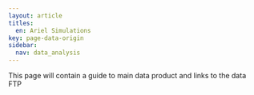 ```yaml
---
layout: article
titles:
  en: Ariel Simulations
key: page-data-origin
sidebar:
  nav: data_analysis
---
```



This page will contain a guide to main data product and links to the data FTP
